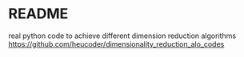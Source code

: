 # README

real python code to achieve different dimension reduction algorithms https://github.com/heucoder/dimensionality_reduction_alo_codes

